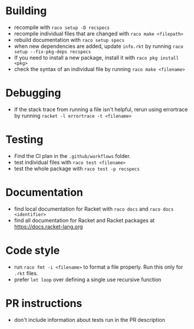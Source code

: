 # Building
* recompile with `raco setup -D recspecs` 
* recompile individual files that are changed with `raco make <filepath>`
* rebuild documentation with `raco setup specs`
* when new dependencies are added, update `info.rkt` by running `raco setup --fix-pkg-deps recspecs`
* If you need to install a new package, install it with `raco pkg install <pkg>`
* check the syntax of an individual file by running `raco make <filename>`

# Debugging
* If the stack trace from running a file isn't helpful, rerun using errortrace by running
  `racket -l errortrace -t <filename>`

# Testing
 * Find the CI plan in the `.github/workflows` folder.
 * test individual files with `raco test <filename>`
 * test the whole package with `raco test -p recspecs`

# Documentation
* find local documentation for Racket with `raco docs` and `raco docs <identifier>`
* find all documentation for Racket and Racket packages at https://docs.racket-lang.org

# Code style
* run `raco fmt -i <filename>` to format a file properly. Run this only for `.rkt` files.
* prefer `let loop` over defining a single use recursive function
  
# PR instructions
* don't include information about tests run in the PR description


